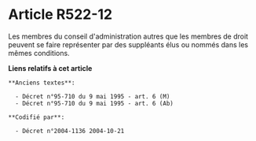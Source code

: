 # Article R522-12

Les membres du conseil d'administration autres que les membres de droit peuvent se faire représenter par des suppléants élus
ou nommés dans les mêmes conditions.

**Liens relatifs à cet article**

	**Anciens textes**:

	  - Décret n°95-710 du 9 mai 1995 - art. 6 (M)
	  - Décret n°95-710 du 9 mai 1995 - art. 6 (Ab)

	**Codifié par**:

	  - Décret n°2004-1136 2004-10-21
